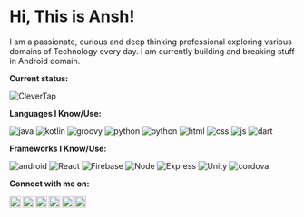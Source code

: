 # Hi, This is Ansh! 

I am a passionate, curious and deep thinking professional exploring various domains of Technology every day. I am currently building and breaking stuff in Android domain.

**Current status:**

![CleverTap](https://img.shields.io/static/v1?logo=Google%20Analytics&label=&message=SDK%20Engineer%20at%20CleverTap&color=36465D&logoColor=FFF&style=flat-square&link=https://clevertap.com)


**Languages I Know/Use:**

![java](https://img.shields.io/static/v1?logo=coffeeScript&label=&message=Java&color=36465D&logoColor=FFF&style=flat-square&link=https://github.com/root-ansh)
![kotlin](https://img.shields.io/static/v1?logo=kotlin&label=&message=Kotlin&color=36465D&logoColor=FFF&style=flat-square&link=https://github.com/root-ansh)
![groovy](https://img.shields.io/static/v1?logo=gradle&label=&message=Groovy&color=36465D&logoColor=FFF&style=flat-square&link=https://github.com/root-ansh)
![python](https://img.shields.io/static/v1?logo=python&label=&message=Python&color=36465D&logoColor=FFF&style=flat-square&link=https://github.com/root-ansh)
![python](https://img.shields.io/static/v1?logo=MySQL&label=&message=SQL&color=36465D&logoColor=FFF&style=flat-square&link=https://github.com/root-ansh)
![html](https://img.shields.io/static/v1?logo=html5&label=&message=HTML&color=36465D&logoColor=FFF&style=flat-square&link=https://github.com/root-ansh)
![css](https://img.shields.io/static/v1?logo=css3&label=&message=CSS&color=36465D&logoColor=FFF&style=flat-square&link=https://github.com/root-ansh)
![js](https://img.shields.io/static/v1?logo=javascript&label=&message=JS&color=36465D&logoColor=FFF&style=flat-square&link=https://github.com/root-ansh)
![dart](https://img.shields.io/static/v1?logo=dart&label=&message=Dart&color=36465D&logoColor=FFF&style=flat-square&link=https://github.com/root-ansh)

**Frameworks I Know/Use:**

![android](https://img.shields.io/static/v1?logo=android&label=&message=Android&color=36465D&logoColor=FFF&style=flat-square&link=https://github.com/root-ansh)
![React](https://img.shields.io/static/v1?logo=react&label=&message=React&color=36465D&logoColor=FFF&style=flat-square&link=https://github.com/root-ansh)
![Firebase](https://img.shields.io/static/v1?logo=firebase&label=&message=Firebase&color=36465D&logoColor=FFF&style=flat-square&link=https://github.com/root-ansh)
![Node](https://img.shields.io/static/v1?logo=node.js&label=&message=Node&color=36465D&logoColor=FFF&style=flat-square&link=https://github.com/root-ansh)
![Express](https://img.shields.io/static/v1?logo=express&label=&message=Express&color=36465D&logoColor=FFF&style=flat-square&link=https://github.com/root-ansh)
![Unity](https://img.shields.io/static/v1?logo=unity&label=&message=Unity&color=36465D&logoColor=FFF&style=flat-square&link=https://github.com/root-ansh)
![cordova](https://img.shields.io/static/v1?logo=apache%20cordova&label=&message=Cordova&color=36465D&logoColor=FFF&style=flat-square&link=https://github.com/root-ansh)


**Connect with me on:**  


<a href="https://twitter.com/root_ansh">
  <img align="left" alt="Ansh's Twitter" width="20px" src="https://simpleicons.now.sh/twitter/495f7e" />
</a>
<a href="https://www.instagram.com/desi_sachdeva/">
  <img align="left" alt="Ansh's Instagram" width="20px" src="https://simpleicons.now.sh/instagram/495f7e" />
</a>
<a href="https://linkedin.com/in/anshsachdevawork">
  <img align="left" alt="Ansh's LinkedIn" width="20px" src="https://simpleicons.now.sh/linkedin/495f7e" />
</a>
<a href="https://medium.com/me/anshsachdevawork">
  <img align="left" alt="Ansh's Medium" width="20px" src="https://simpleicons.now.sh/medium/495f7e" />
</a>

<a href="https://root-ansh.github.io/">
  <img align="left" alt="Ansh's Website" width="20px" src="https://simpleicons.now.sh/firefox/495f7e" />
</a>


<a href="mailto:anshsachdeva.work@gmail.com">
  <img align="left" alt="Ansh's Website" width="20px" src="https://simpleicons.now.sh/gmail/495f7e" />
</a>

